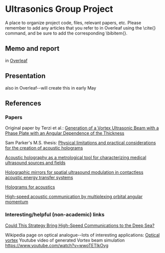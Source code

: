 # Ultrasonics Group Project
A place to organize project code, files, relevant papers, etc. Please remember to add any articles that you refer to in Overleaf using the \cite{} command, and be sure to add the corresponding \bibitem{}.
 
## Memo and report
in [Overleaf](https://www.overleaf.com/read/rryhckcywhks)

## Presentation
also in Overleaf--will create this in early May
 
## References

### Papers
Original paper by Terzi et al.: [Generation of a Vortex Ultrasonic Beam with a Phase Plate with an Angular Dependence of the Thickness](http://limu.msu.ru/sites/default/files/mosc_univ_phys_bulletin_v72n1_2017_terzi_vortex_beams.pdf)

Sam Parker's M.S. thesis: [Physical limitations and practical considerations for the creation of acoustic holograms](https://hdl.handle.net/2152/87049)

[Acoustic holography as a metrological tool for characterizing medical ultrasound sources and fields](https://doi.org/10.1121/1.4928396)

[Holographic mirrors for spatial ultrasound modulation in contactless acoustic energy transfer systems](https://aip.scitation.org/doi/10.1063/5.0065489)

[Holograms for acoustics](https://www.nature.com/articles/nature19755)

[High-speed acoustic communication by multiplexing
orbital angular momentum](https://www.pnas.org/doi/pdf/10.1073/pnas.1704450114)

### Interesting/helpful (non-academic) links

[Could This Strategy Bring High-Speed Communications to the Deep Sea?](https://me.berkeley.edu/news/me-graduate-student-chengzhi-shi-me-professor-xiang-zhang-work-bring-high-speed/)

Wikipedia page on optical analogue--lots of interesting applications: [Optical vortex](https://en.wikipedia.org/wiki/Optical_vortex)
Youtube video of generated Vortex beam simulation https://www.youtube.com/watch?v=wwoTETIkOvg







